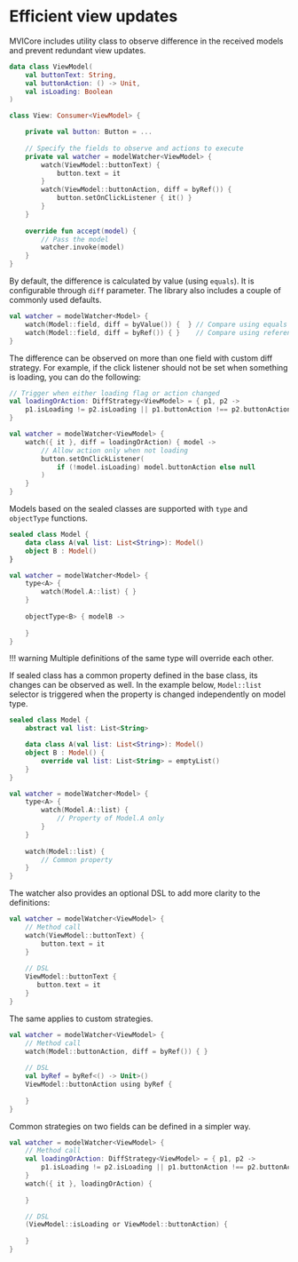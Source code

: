 # Efficient view updates

MVICore includes utility class to observe difference in the received models and prevent redundant view updates.

```kotlin
data class ViewModel(
    val buttonText: String,
    val buttonAction: () -> Unit,
    val isLoading: Boolean
)

class View: Consumer<ViewModel> {

    private val button: Button = ...
    
    // Specify the fields to observe and actions to execute
    private val watcher = modelWatcher<ViewModel> {
        watch(ViewModel::buttonText) {
            button.text = it
        }
        watch(ViewModel::buttonAction, diff = byRef()) {
            button.setOnClickListener { it() }
        }
    }
    
    override fun accept(model) {
        // Pass the model
        watcher.invoke(model)
    }
}
```
    
By default, the difference is calculated by value (using `equals`). It is configurable through `diff` parameter.
The library also includes a couple of commonly used defaults.

```kotlin
val watcher = modelWatcher<Model> {
    watch(Model::field, diff = byValue()) {  } // Compare using equals (default strategy)
    watch(Model::field, diff = byRef()) { }    // Compare using referential equality   
}
```

The difference can be observed on more than one field with custom diff strategy. 
For example, if the click listener should not be set when something is loading, you can do the following:
```kotlin
// Trigger when either loading flag or action changed
val loadingOrAction: DiffStrategy<ViewModel> = { p1, p2 ->
    p1.isLoading != p2.isLoading || p1.buttonAction !== p2.buttonAction
}

val watcher = modelWatcher<ViewModel> {
    watch({ it }, diff = loadingOrAction) { model ->
        // Allow action only when not loading
        button.setOnClickListener(
            if (!model.isLoading) model.buttonAction else null
        )
    }
}
```

Models based on the sealed classes are supported with `type` and `objectType` functions.
```kotlin
sealed class Model {
    data class A(val list: List<String>): Model()
    object B : Model()
}

val watcher = modelWatcher<Model> {
    type<A> {
        watch(Model.A::list) { }
    }
    
    objectType<B> { modelB ->
        
    }
}
```

!!! warning 
    Multiple definitions of the same type will override each other.

If sealed class has a common property defined in the base class, its changes can be observed as well.
In the example below, `Model::list` selector is triggered when the property is changed independently on model type.
```kotlin
sealed class Model {
    abstract val list: List<String>

    data class A(val list: List<String>): Model()
    object B : Model() {
        override val list: List<String> = emptyList()
    }
}

val watcher = modelWatcher<Model> {
    type<A> {
        watch(Model.A::list) { 
            // Property of Model.A only
        }
    }
 
    watch(Model::list) {
        // Common property
    }
}
```

The watcher also provides an optional DSL to add more clarity to the definitions:
```kotlin
val watcher = modelWatcher<ViewModel> {
    // Method call
    watch(ViewModel::buttonText) {
        button.text = it
    }
    
    // DSL
    ViewModel::buttonText {
       button.text = it
    }
}
```
The same applies to custom strategies.
```kotlin
val watcher = modelWatcher<ViewModel> {
    // Method call
    watch(Model::buttonAction, diff = byRef()) { }
    
    // DSL
    val byRef = byRef<() -> Unit>()
    ViewModel::buttonAction using byRef {
    
    }
}
```
Common strategies on two fields can be defined in a simpler way.
```kotlin
val watcher = modelWatcher<ViewModel> {
    // Method call
    val loadingOrAction: DiffStrategy<ViewModel> = { p1, p2 ->
        p1.isLoading != p2.isLoading || p1.buttonAction !== p2.buttonAction
    }
    watch({ it }, loadingOrAction) {
    
    }

    // DSL
    (ViewModel::isLoading or ViewModel::buttonAction) {
        
    }
}
```
